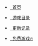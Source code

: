 <head>
          <!-- Place your kit's code here -->
          <script src="https://kit.fontawesome.com/911b022eab.js" crossorigin="anonymous"></script>
</head>

* [<i class="fa-solid fa-house-chimney-window"></i>&nbsp;&nbsp;首页](README)

* [<i class="fa-solid fa-list"></i>&nbsp;&nbsp;游戏目录](list.md)

* [<i class="fa-regular fa-calendar-days"></i>&nbsp;&nbsp;更新记录](update)

* [<i class="fa-solid fa-handshake"></i>&nbsp;&nbsp;免费游戏🔥](group)

